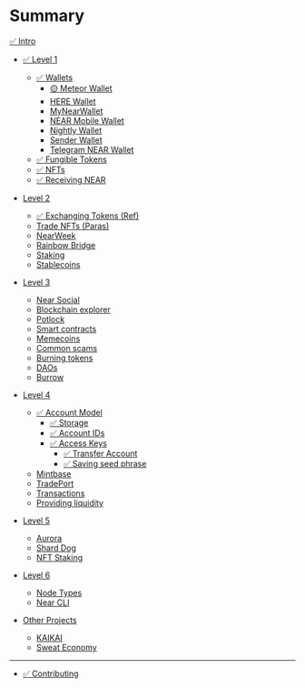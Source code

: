 # Summary

[✅ Intro](intro.md)
- [✅ Level 1]()
  - [✅ Wallets](lvl1/wallets/index.md)
    - [🟡 Meteor Wallet](lvl1/wallets/meteor-wallet.md)
    - [HERE Wallet](lvl1/wallets/here-wallet.md)
    - [MyNearWallet](lvl1/wallets/my-near-wallet.md)
    - [NEAR Mobile Wallet](lvl1/wallets/near-mobile-wallet.md)
    - [Nightly Wallet](lvl1/wallets/nightly-wallet.md)
    - [Sender Wallet](lvl1/wallets/sender-wallet.md)
    - [Telegram NEAR Wallet](lvl1/wallets/telegram-near-wallet.md)
  - [✅ Fungible Tokens](lvl1/fts.md)
  - [✅ NFTs](lvl1/nfts.md)
  - [✅ Receiving NEAR](lvl1/receiving-near.md)
- [Level 2]()
  - [✅ Exchanging Tokens (Ref)](lvl2/exchanging-tokens-ref.md)
  - [Trade NFTs (Paras)](lvl2/trade-nfts-paras.md)
  - [NearWeek](lvl2/nearweek.md)
  - [Rainbow Bridge](lvl2/rainbow-bridge.md)
  - [Staking](lvl2/staking.md)
  - [Stablecoins](lvl2/stablecoins.md)
- [Level 3]()
  - [Near Social](lvl3/near-social.md)
  - [Blockchain explorer](lvl3/nearblocks.md)
  - [Potlock](lvl3/potlock.md)
  - [Smart contracts](lvl3/smart-contracts.md)
  - [Memecoins](lvl3/memecoins.md)
  - [Common scams](lvl3/scams.md)
  - [Burning tokens](lvl3/burning.md)
  - [DAOs](lvl3/dao.md)
  - [Burrow](lvl3/burrow.md)
- [Level 4]()
  - [✅ Account Model](lvl4/account-model/index.md)
    - [✅ Storage](lvl4/account-model/storage.md)
    - [✅ Account IDs](lvl4/account-model/account-ids.md)
    - [✅ Access Keys](lvl4/account-model/keys/index.md)
      - [✅ Transfer Account](lvl4/account-model/keys/key-rotation.md)
      - [✅ Saving seed phrase](lvl4/account-model/keys/where-to-save-seed-phrase.md)
  - [Mintbase](lvl4/mintbase.md)
  - [TradePort](lvl4/tradeport.md)
  - [Transactions](lvl4/transactions.md)
  - [Providing liquidity](lvl4/providing-liquidity-ref.md)
- [Level 5]()
  - [Aurora](lvl5/aurora.md)
  - [Shard Dog](lvl5/shard-dog.md)
  - [NFT Staking](lvl4/nft-staking.md)
- [Level 6]()
  - [Node Types](lvl6/node-types.md)
  - [Near CLI](lvl6/near-cli.md)

- [Other Projects](projects/index.md)
  - [KAIKAI](projects/kaikai.md)
  - [Sweat Economy](projects/sweat-economy.md)

---

- [✅ Contributing](contributing.md)
